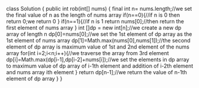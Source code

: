 class Solution {
    public int rob(int[] nums) {
        final int n= nums.length;//we set the final value of n as the length of nums array
        if(n==0){//if n is 0 then
            return 0;we return 0
        }
        if(n==1){//if n is 1
            return nums[0];//then return the first element of nums array
        }
        int []dp = new int[n];//we create a new dp array of length n
        dp[0]=nums[0];//we set the 1st element of dp array as the 1st element of nums array
        dp[1]=Math.max(nums[0],nums[1]);//the second element of dp array is maximum value of 1st and 2nd element of the nums array 
        for(int i=2;i<n;i++){//we traverse the array from 3rd element
            dp[i]=Math.max(dp[i-1],dp[i-2]+nums[i]);//we set the elements in dp array to maximum value of dp array of i-1th element and addition of i-2th element and nums array ith element 
        }
        return dp[n-1];//we return the value of n-1th element of dp array
    }
}